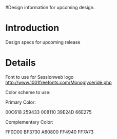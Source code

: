 #Design information for upcoming design.

# Introduction #
Design specs for upcoming release


# Details #

Font to use for Sessionweb logo
http://www.1001freefonts.com/Monoglyceride.php

Color scheme to use:

Primary Color:

00C618	259433	008110	39E24D	66E275

Complementary Color:

FF0D00	BF3730	A60800	FF4940	FF7A73
